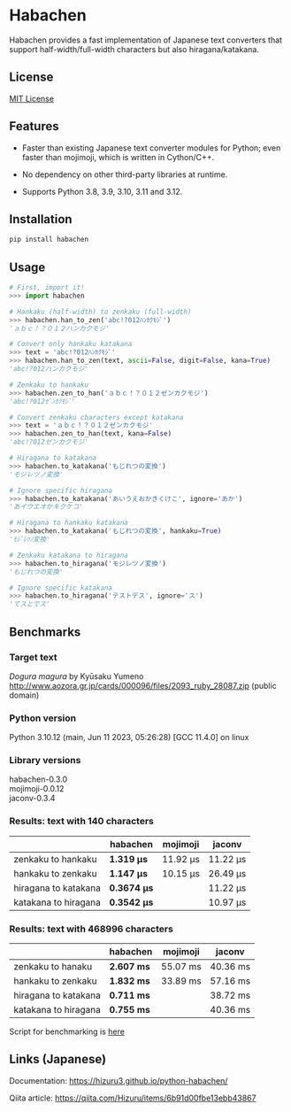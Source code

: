 # Habachen
Habachen provides a fast implementation of Japanese text converters that support half-width/full-width characters but also hiragana/katakana.

## License

[MIT License](https://github.com/Hizuru3/python-habachen/blob/main/LICENSE)

## Features

- Faster than existing Japanese text converter modules for Python; even faster than mojimoji, which is written in Cython/C++.

- No dependency on other third-party libraries at runtime.

- Supports Python 3.8, 3.9, 3.10, 3.11 and 3.12.

## Installation

```sh
pip install habachen
```

## Usage

```python
# First, import it!
>>> import habachen

# Hankaku (half-width) to zenkaku (full-width)
>>> habachen.han_to_zen('abc!?012ﾊﾝｶｸﾓｼﾞ')
'ａｂｃ！？０１２ハンカクモジ'

# Convert only hankaku katakana
>>> text = 'abc!?012ﾊﾝｶｸﾓｼﾞ'
>>> habachen.han_to_zen(text, ascii=False, digit=False, kana=True)
'abc!?012ハンカクモジ'

# Zenkaku to hankaku
>>> habachen.zen_to_han('ａｂｃ！？０１２ゼンカクモジ')
'abc!?012ｾﾞﾝｶｸﾓｼﾞ'

# Convert zenkaku characters except katakana
>>> text = 'ａｂｃ！？０１２ゼンカクモジ'
>>> habachen.zen_to_han(text, kana=False)
'abc!?012ゼンカクモジ'

# Hiragana to katakana
>>> habachen.to_katakana('もじれつの変換')
'モジレツノ変換'

# Ignore specific hiragana
>>> habachen.to_katakana('あいうえおかきくけこ', ignore='あか')
'あイウエオかキクケコ'

# Hiragana to hankaku katakana
>>> habachen.to_katakana('もじれつの変換', hankaku=True)
'ﾓｼﾞﾚﾂﾉ変換'

# Zenkaku katakana to hiragana
>>> habachen.to_hiragana('モジレツノ変換')
'もじれつの変換'

# Ignore specific katakana
>>> habachen.to_hiragana('テストデス', ignore='ス')
'てスとでス'

```

## Benchmarks

### Target text
*Dogura magura* by Kyūsaku Yumeno  
http://www.aozora.gr.jp/cards/000096/files/2093_ruby_28087.zip
(public domain)

### Python version
Python 3.10.12 (main, Jun 11 2023, 05:26:28) [GCC 11.4.0] on linux

### Library versions
habachen-0.3.0  
mojimoji-0.0.12  
jaconv-0.3.4  

### Results: text with 140 characters

| | habachen | mojimoji | jaconv |
|---|---|---|---|
| zenkaku to hankaku | **1.319 µs** | 11.92 µs | 11.22 µs |
| hankaku to zenkaku | **1.147 µs**  | 10.15 µs | 26.49 µs |
| hiragana to katakana | **0.3674 µs** |  | 11.22 µs |
| katakana to hiragana | **0.3542 µs**  |  | 10.97 µs | 
  
### Results: text with 468996 characters

| | habachen | mojimoji | jaconv |
|---|---|---|---|
| zenkaku to hanaku | **2.607 ms** | 55.07 ms | 40.36 ms |
| hankaku to zenkaku | **1.832 ms**  | 33.89 ms | 57.16 ms |
| hiragana to katakana | **0.711 ms** |  | 38.72 ms |
| katakana to hiragana | **0.755 ms**  |  | 40.36 ms |
  
Script for benchmarking is [here](https://github.com/Hizuru3/python-habachen/blob/main/benchmarks/dogura.ipynb)

## Links (Japanese)

Documentation:
https://hizuru3.github.io/python-habachen/

Qiita article:
https://qiita.com/Hizuru/items/6b91d00fbe13ebb43867
